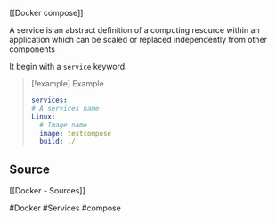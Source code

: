 [[Docker compose]]

A service is an abstract definition of a computing resource within an application which can be scaled or replaced independently from other components

It begin with a `service` keyword.
> [!example] Example
> ```yaml
> services:
  > # A services name 
 > Linux:
 >   # Image name 
 >   image: testcompose
 >   build: ./
  > ```


## Source
[[Docker - Sources]]

#Docker #Services #compose